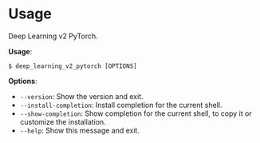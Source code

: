 # Usage

Deep Learning v2 PyTorch.

**Usage**:

```console
$ deep_learning_v2_pytorch [OPTIONS]
```

**Options**:

* `--version`: Show the version and exit.
* `--install-completion`: Install completion for the current shell.
* `--show-completion`: Show completion for the current shell, to copy it or customize the installation.
* `--help`: Show this message and exit.
